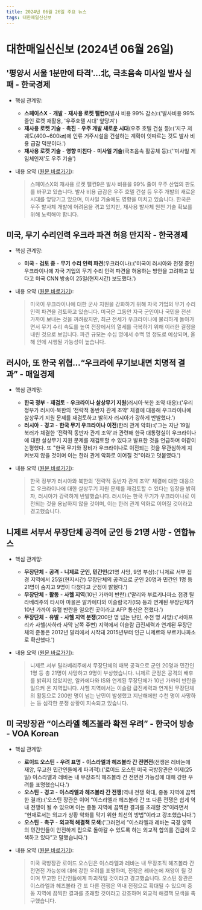 ```yaml
---
title: 2024년 06월 26일 주요 뉴스
tags: 대한매일신신보
---
```


# 대한매일신신보 (2024년 06월 26일)
## '평양서 서울 1분만에 타격'…北, 극초음속 미사일 발사 실패 - 한국경제  
  - 핵심 관계망:  
      
      * **스페이스X** - **개발** - **재사용 로켓 팰컨9**(발사 비용 99% 감소):('발사비용 99% 줄인 로켓 재활용, '우주호텔 시대' 앞당겨')  
      * **재사용 로켓 기술** - **촉진** - **우주 개발 새로운 시대**(우주 호텔 건설 등):('지구 저궤도(400~600㎞)에 인류 거주시설을 건설하는 계획이 잇따르는 것도 발사 비용 급감 덕분이다.')  
      * **재사용 로켓 기술** - **영향 미친다** - **미사일 기술**(극초음속 활공체 등):('‘미사일 게임체인저’도 우주 기술')  
  
  - 내용 요약 ([원문 바로가기](https://news.google.com/rss/articles/CBMiLmh0dHBzOi8vd3d3Lmhhbmt5dW5nLmNvbS9hcnRpY2xlLzIwMjQwNjI2MzgyNTHSASpodHRwczovL3d3dy5oYW5reXVuZy5jb20vYW1wLzIwMjQwNjI2MzgyNTE?oc=5&hl=en-US&gl=US&ceid=US:en)):  
    > 스페이스X의 재사용 로켓 팰컨9은 발사 비용을 99% 줄여 우주 산업의 판도를 바꾸고 있습니다. 발사 비용 급감은 우주 호텔 건설 등 우주 개발의 새로운 시대를 앞당기고 있으며, 미사일 기술에도 영향을 미치고 있습니다. 한국은 우주 발사체 개발에 어려움을 겪고 있지만, 재사용 발사체 원천 기술 확보를 위해 노력해야 합니다.  
    

## 미국, 무기 수리인력 우크라 파견 허용 만지작 - 한국경제  
  - 핵심 관계망:  
      
      * **미국** - **검토 중** - **무기 수리 인력 파견**(우크라이나):('미국이 러시아와 전쟁 중인 우크라이나에 자국 기업의 무기 수리 인력 파견을 허용하는 방안을 고려하고 있다고 미국 CNN 방송이 25일(현지시간) 보도했다.')  
  
  - 내용 요약 ([원문 바로가기](https://news.google.com/rss/articles/CBMiLmh0dHBzOi8vd3d3Lmhhbmt5dW5nLmNvbS9hcnRpY2xlLzIwMjQwNjI2NDAwM1nSASpodHRwczovL3d3dy5oYW5reXVuZy5jb20vYW1wLzIwMjQwNjI2NDAwM1k?oc=5&hl=en-US&gl=US&ceid=US:en)):  
    > 미국이 우크라이나에 대한 군사 지원을 강화하기 위해 자국 기업의 무기 수리 인력 파견을 검토하고 있습니다. 미국은 그동안 자국 군인이나 국민을 전선 가까이 보내는 것을 꺼려왔지만, 최근 전세가 우크라이나에 불리하게 돌아가면서 무기 수리 속도를 높여 전장에서의 열세를 극복하기 위해 이러한 결정을 내린 것으로 보입니다. 파견 규모는 수십 명에서 수백 명 정도로 예상되며, 올해 안에 시행될 가능성이 높습니다.  
    

## 러시아, 또 한국 위협…“우크라에 무기보내면 치명적 결과” - 매일경제  
  - 핵심 관계망:  
      
      * **한국 정부** - **재검토** - **우크라이나 살상무기 지원**(러시아·북한 조약 대응):('우리정부가 러시아·북한의 '전략적 동반자 관계 조약' 체결에 대응해 우크라이나에 살상무기 지원 문제를 재검토하고 밝히자 러시아가 강하게 반발했다.')  
      * **러시아** - **경고** - **한국 무기 우크라이나 이전**(한러 관계 악화):('그는 지난 19일 북러가 체결한 '전략적 동반자 관계 조약'과 관련해 한국 대통령실이 우크라이나에 대한 살상무기 지원 문제를 재검토할 수 있다고 발표한 것을 언급하며 이같이 논평했다. 또 "한국 무기와 장비가 우크라이나로 이전되는 것을 무관심하게 지켜보지 않을 것이며 이는 한러 관계 악화로 이어질 것"이라고 덧붙였다.')  
  
  - 내용 요약 ([원문 바로가기](https://news.google.com/rss/articles/CBMiK2h0dHBzOi8vd3d3Lm1rLmNvLmtyL25ld3MvcG9saXRpY3MvMTEwNTIyMjXSAR9odHRwczovL20ubWsuY28ua3IvYW1wLzExMDUyMjI1?oc=5&hl=en-US&gl=US&ceid=US:en)):  
    > 한국 정부가 러시아와 북한의 '전략적 동반자 관계 조약' 체결에 대한 대응으로 우크라이나에 대한 살상무기 지원 문제를 재검토할 수 있다는 입장을 밝히자, 러시아가 강력하게 반발했습니다. 러시아는 한국 무기가 우크라이나로 이전되는 것을 용납하지 않을 것이며, 이는 한러 관계 악화로 이어질 것이라고 경고했습니다.  
    

## 니제르 서부서 무장단체 공격에 군인 등 21명 사망 - 연합뉴스  
  - 핵심 관계망:  
      
      * **무장단체** - **공격** - **니제르 군인, 민간인**(21명 사망, 9명 부상):('니제르 서부 접경 지역에서 25일(현지시간) 무장단체의 공격으로 군인 20명과 민간인 1명 등 21명이 숨지고 9명이 다쳤다고 군정이 밝혔다.')  
      * **무장단체** - **활동** - **사헬 지역**(10년 가까이 반란):('말리와 부르키나파소 접경 틸라베리주의 타시아 마을은 알카에다와 이슬람국가(IS) 등과 연계된 무장단체가 10년 가까이 유혈 반란을 일으킨 곳이라고 AFP 통신은 전했다.')  
      * **무장단체** - **유발** - **사헬 지역 분쟁**(200만 명 넘는 난민, 수천 명 사망):('서아프리카 사헬(사하라 사막 남쪽 주변) 지역에서 이슬람 급진세력과 연계된 무장단체의 준동은 2012년 말리에서 시작돼 2015년부터 인근 니제르와 부르키나파소로 확산했다.')  
  
  - 내용 요약 ([원문 바로가기](https://news.google.com/rss/articles/CBMiL2h0dHBzOi8vd3d3LnluYS5jby5rci92aWV3L0FLUjIwMjQwNjI2MTU5MTAwMDk50gExaHR0cHM6Ly9tLnluYS5jby5rci9hbXAvdmlldy9BS1IyMDI0MDYyNjE1OTEwMDA5OQ?oc=5&hl=en-US&gl=US&ceid=US:en)):  
    > 니제르 서부 틸라베리주에서 무장단체의 매복 공격으로 군인 20명과 민간인 1명 등 총 21명이 사망하고 9명이 부상했습니다. 니제르 군정은 공격의 배후를 밝히지 않았지만, 알카에다와 IS와 연계된 무장단체가 10년 가까이 반란을 일으켜 온 지역입니다. 사헬 지역에서는 이슬람 급진세력과 연계된 무장단체의 활동으로 200만 명이 넘는 난민이 발생했고 지난해에만 수천 명이 사망하는 등 심각한 분쟁 상황이 지속되고 있습니다.  
    

## 미 국방장관 “이스라엘 헤즈볼라 확전 우려” - 한국어 방송 - VOA Korean  
  - 핵심 관계망:  
      
      * **로이드 오스틴** - **우려 표명** - **이스라엘과 헤즈볼라 간 전면전**(전쟁은 레바논에 재앙, 무고한 민간인들에게 파괴적):('로이드 오스틴 미국 국방장관은 어제(25일) 이스라엘과 레바논 내 무장조직 헤즈볼라 간 전면전 가능성에 대해 강한 우려를 표명했습니다.')  
      * **오스틴** - **경고** - **이스라엘과 헤즈볼라 간 전쟁**(역내 전쟁 확대, 중동 지역에 끔찍한 결과):('오스틴 장관은 이어 “이스라엘과 헤즈볼라 간 또 다른 전쟁은 쉽게 역내 전쟁이 될 수 있으며 이는 중동 지역에 끔찍한 결과를 초래할 것”이라면서 “현재로서는 외교가 상황 악화를 막기 위한 최선의 방법”이라고 강조했습니다.')  
      * **오스틴** - **촉구** - **외교적 해결책 모색**:('그러면서 “이스라엘과 레바논 국경 양쪽의 민간인들이 안전하게 집으로 돌아갈 수 있도록 하는 외교적 합의를 긴급히 모색하고 있다”고 말했습니다.')  
  
  - 내용 요약 ([원문 바로가기](https://news.google.com/rss/articles/CBMiJ2h0dHBzOi8vd3d3LnZvYWtvcmVhLmNvbS9hLzc2NzQ0NTUuaHRtbNIBKWh0dHBzOi8vd3d3LnZvYWtvcmVhLmNvbS9hbXAvNzY3NDQ1NS5odG1s?oc=5&hl=en-US&gl=US&ceid=US:en)):  
    > 미국 국방장관 로이드 오스틴은 이스라엘과 레바논 내 무장조직 헤즈볼라 간 전면전 가능성에 대해 강한 우려를 표명하며, 전쟁은 레바논에 재앙이 될 것이며 무고한 민간인들에게 파괴적일 것이라고 경고했습니다. 오스틴 장관은 이스라엘과 헤즈볼라 간 또 다른 전쟁은 역내 전쟁으로 확대될 수 있으며 중동 지역에 끔찍한 결과를 초래할 것이라고 강조하며 외교적 해결책 모색을 촉구했습니다.  
    